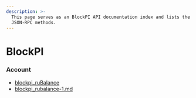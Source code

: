 ```yaml
---
description: >-
  This page serves as an BlockPI API documentation index and lists the available
  JSON-RPC methods.
---
```


# BlockPI

### Account

* [blockpi\_ruBalance](blockpi_rubalance.md)
* [blockpi\_rubalance-1.md](blockpi_rubalance-1.md "mention")
